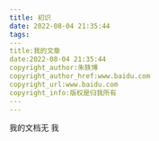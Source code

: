 ```yaml
---
title: 初识
date: 2022-08-04 21:35:44
tags:
​---
title:我的文章
date:2022-08-04 21:35:44
copyright_author:朱轶博
copyright_author_href:www.baidu.com
copyright_url:www.baidu.com
copyright_info:版权是归我所有
​---
---
```


我的文档无  我  